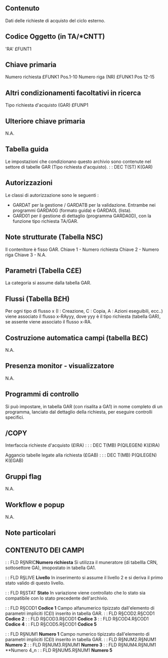 ## Contenuto
Dati delle richieste di acquisto del ciclo esterno.

## Codice Oggetto (in TA/\*CNTT)
'RA'                               £FUNT1

## Chiave primaria
Numero richiesta                   £FUNK1    Pos.1-10
Numero riga         (NR)           £FUNK1    Pos 12-15

## Altri condizionamenti facoltativi in ricerca
Tipo richiesta d'acquisto (GAR)    £FUNP1

## Ulteriore chiave primaria
N.A.

## Tabella guida
Le impostazioni che condizionano questo archivio sono contenute nel settore di tabelle GAR (Tipo richiesta d'acquisto).
 :  : DEC T(ST) K(GAR)

## Autorizzazioni
 Le classi di autorizzazione sono le seguenti : 
 - GARDAT  per la gestione / GARDATB per la validazione. Entrambe nei programmi GARDA0G (formato guida) e GARDA0L (lista).
 - GARD01  per il gestione di dettaglio (programma GARDA0D), con la funzione tipo richiesta TA/GAR.

## Note strutturate (Tabella NSC)
Il contenitore è fisso GAR.
Chiave 1 - Numero richiesta
Chiave 2 - Numero riga
Chiave 3 - N.A.

## Parametri (Tabella C£E)
La categoria si assume dalla tabella GAR.

## Flussi (Tabella B£H)
Per ogni tipo di flusso x (I : Creazione, C : Copia, A : Azioni eseguibili, ecc..) viene associato il flusso x-RAyyy, dove yyy è il tipo richiesta (tabella GAR), se assente viene associato il flusso x-RA.

## Costruzione automatica campi (tabella B£C)
N.A.

## Presenza monitor - visualizzatore
N.A.

## Programmi di controllo
Si può impostare, in tabella GAR (con risalita a GA1) in nome completo di un programma, lanciato dal dettaglio della richiesta, per eseguire controlli specifici.

## /COPY
Interfaccia richieste d'acquisto (£IRA) : 
 :  : DEC T(MB) P(QILEGEN) K(£IRA)

Aggancio tabelle legate alla richiesta (£GAB) : 
 :  : DEC T(MB) P(QILEGEN) K(£GAB)

## Gruppi flag
N.A.

## Workflow e popup
N.A.

## Note particolari

## CONTENUTO DEI CAMPI

 :  : FLD R§NRIC**Numero richiesta**
Si utilizza il muneratore (di tabellla CRN, sottosettore GA), imopostato in tabella GA1.

 :  : FLD R§LIVE **Livello**
In inserimento si assume il livello 2 e si deriva il primo stato valido di questo livello.

 :  : FLD R§STAT **Stato**
In variazione viene controllato che lo stato sia compatibile con lo stato precedente dell'archivio.

 :  : FLD R§COD1 **Codice 1**
Campo alfanumerico tipizzato dall'elemento di parametri impliciti (C£I) inserito in tabella GAR.
 :  : FLD R§COD2.R§COD1 **Codice 2**
 :  : FLD R§COD3.R§COD1 **Codice 3**
 :  : FLD R§COD4.R§COD1 **Codice 4**
 :  : FLD R§COD5.R§COD1 **Codice 5**

 :  : FLD R§NUM1 **Numero 1**
Campo numerico tipizzato dall'elemento di parametri impliciti (C£I) inserito in tabella GAR.
 :  : FLD R§NUM2.R§NUM1 **Numero 2**
 :  : FLD R§NUM3.R§NUM1 **Numero 3**
 :  : FLD R§NUM4.R§NUM1 **Numero 4_n
 :  : FLD R§NUM5.R§NUM1 **Numero 5**
